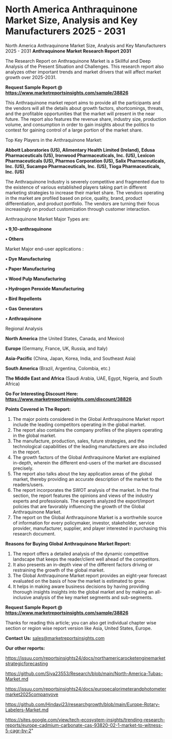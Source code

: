 # North America Anthraquinone Market Size, Analysis and Key Manufacturers 2025 - 2031
 North America Anthraquinone Market Size, Analysis and Key Manufacturers 2025 - 2031
<strong>Anthraquinone Market Research Report 2031</strong>

The Research Report on Anthraquinone Market is a Skillful and Deep Analysis of the Present Situation and Challenges. This research report also analyzes other important trends and market drivers that will affect market growth over 2025-2031.

<strong>Request Sample Report @ <a href=https://www.marketreportsinsights.com/sample/38826>https://www.marketreportsinsights.com/sample/38826</a></strong>

This Anthraquinone market report aims to provide all the participants and the vendors will all the details about growth factors, shortcomings, threats, and the profitable opportunities that the market will present in the near future. The report also features the revenue share, industry size, production volume, and consumption in order to gain insights about the politics to contest for gaining control of a large portion of the market share.

Top Key Players in the Anthraquinone Market:

<strong>Abbott Laboratories (US), Alimentary Health Limited (Ireland), Edusa Pharmaceuticals (US), Ironwood Pharmaceuticals, Inc. (US), Lexicon Pharmaceuticals (US), Pharmos Corporation (US), Salix Pharmaceuticals, Inc. (US), Sucampo Pharmaceuticals, Inc. (US), Tioga Pharmaceuticals, Inc. (US)</strong>

The Anthraquinone Industry is severely competitive and fragmented due to the existence of various established players taking part in different marketing strategies to increase their market share. The vendors operating in the market are profiled based on price, quality, brand, product differentiation, and product portfolio. The vendors are turning their focus increasingly on product customization through customer interaction.

Anthraquinone Market Major Types are:

<strong>•  9,10-anthraquinone

•  Others</strong>

Market Major end-user applications :

<strong>•  Dye Manufacturing

•  Paper Manufacturing

•  Wood Pulp Manufacturing

•  Hydrogen Peroxide Manufacturing

•  Bird Repellents

•  Gas Generators

•  Anthraquinone</strong>

Regional Analysis

</u><strong><b>North America</b></strong> (the United States, Canada, and Mexico)

<strong><b>Europe </b></strong>(Germany, France, UK, Russia, and Italy)

<strong><b>Asia-Pacific</b></strong> (China, Japan, Korea, India, and Southeast Asia)

<strong><b>South America</b></strong> (Brazil, Argentina, Colombia, etc.)

<strong><b>The Middle East and Africa</b></strong> (Saudi Arabia, UAE, Egypt, Nigeria, and South Africa)

<strong>Go For Interesting Discount Here: <a href=https://www.marketreportsinsights.com/discount/38826>https://www.marketreportsinsights.com/discount/38826</a></strong>

<strong>Points Covered in The Report:</strong>
<ol>
  <li>The major points considered in the Global Anthraquinone Market report include the leading competitors operating in the global market.</li>
  <li>The report also contains the company profiles of the players operating in the global market.</li>
  <li>The manufacture, production, sales, future strategies, and the technological capabilities of the leading manufacturers are also included in the report.</li>
  <li>The growth factors of the Global Anthraquinone Market are explained in-depth, wherein the different end-users of the market are discussed precisely.</li>
  <li>The report also talks about the key application areas of the global market, thereby providing an accurate description of the market to the readers/users.</li>
  <li>The report incorporates the SWOT analysis of the market. In the final section, the report features the opinions and views of the industry experts and professionals. The experts analyzed the export/import policies that are favorably influencing the growth of the Global Anthraquinone Market.</li>
  <li>The report on the Global Anthraquinone Market is a worthwhile source of information for every policymaker, investor, stakeholder, service provider, manufacturer, supplier, and player interested in purchasing this research document.</li>
</ol>
<strong>Reasons for Buying Global Anthraquinone Market Report:</strong>

<ol>
  <li>The report offers a detailed analysis of the dynamic competitive landscape that keeps the reader/client well ahead of the competitors.</li>
  <li>It also presents an in-depth view of the different factors driving or restraining the growth of the global market.</li>
  <li>The Global Anthraquinone Market report provides an eight-year forecast evaluated on the basis of how the market is estimated to grow.</li>
  <li>It helps in making aware business decisions by having providing thorough insights insights into the global market and by making an all-inclusive analysis of the key market segments and sub-segments.</li>
</ol>
<strong>Request Sample Report @ <a href=https://www.marketreportsinsights.com/sample/38826>https://www.marketreportsinsights.com/sample/38826</a></strong>


Thanks for reading this article; you can also get individual chapter wise section or region wise report version like Asia, United States, Europe.

<strong>Contact Us:</strong>
sales@marketreportsinsights.com

<strong>Our other reports:</strong>

<a href=https://issuu.com/reportsinsights24/docs/northamericarocketenginemarketstrategicforecasting>https://issuu.com/reportsinsights24/docs/northamericarocketenginemarketstrategicforecasting</a>

<a href=https://github.com/Siya23553/Research/blob/main/North-America-Tubas-Market.md>https://github.com/Siya23553/Research/blob/main/North-America-Tubas-Market.md</a>

<a href=https://issuu.com/reportsinsights24/docs/europecalorimeterandphotometermarket2025companyove>https://issuu.com/reportsinsights24/docs/europecalorimeterandphotometermarket2025companyove</a>

<a href=https://github.com/Hindavi23/researchgrowth/blob/main/Europe-Rotary-Labelers-Market.md>https://github.com/Hindavi23/researchgrowth/blob/main/Europe-Rotary-Labelers-Market.md</a>

<a href=https://sites.google.com/view/tech-ecosystem-insights/trending-research-reports/europe-cadmium-carbonate-cas-93820-02-1-market-to-witness-5-cagr-by-2>https://sites.google.com/view/tech-ecosystem-insights/trending-research-reports/europe-cadmium-carbonate-cas-93820-02-1-market-to-witness-5-cagr-by-2</a>"
